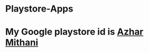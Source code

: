 # Playstore-Apps

# My Google playstore id is [Azhar Mithani](https://play.google.com/store/apps/developer?id=Azhar+Mithani)
